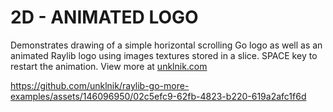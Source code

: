 
# 2D - ANIMATED LOGO
Demonstrates drawing of a simple horizontal scrolling Go logo as well as an animated Raylib logo using images textures stored in a slice. SPACE key to restart the animation. View more at [unklnik.com](https://unklnik.com/) 

https://github.com/unklnik/raylib-go-more-examples/assets/146096950/02c5efc9-62fb-4823-b220-619a2afc1f6d

